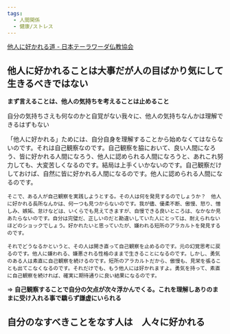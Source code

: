 ```yaml
---
tags:
  - 人間関係
  - 健康/ストレス
---
```

[他人に好かれる道 - 日本テーラワーダ仏教協会](https://j-theravada.com/dhamma/kantouhouwa/kantou124/)

## 他人に好かれることは大事だが人の目ばかり気にして生きるべきではない

**まず言えることは、他人の気持ちを考えることは止めること**

自分の気持ちさえも何なのかと自覚がない我々に、他人の気持ちなんかは理解できるはずもない

「他人に好かれる」ためには、自分自身を理解することから始めなくてはならないのです。それは自己観察なのです。自己観察を脇において、良い人間になろう、皆に好かれる人間になろう、他人に認められる人間になろうと、あれこれ努力しても、大変苦しくなるのです。結局は上手くいかないのです。自己観察だけしておけば、自然に皆に好かれる人間になるのです。他人に認められる人間になるのです。

```
そこで、ある人が自己観察を実践しようとする。その人は何を発見するのでしょうか？　他人に好かれる長所なんかは、何一つも見つからないのです。我が儘、優柔不断、傲慢、怒り、憎しみ、嫉妬、怠けなどは、いくらでも見えてきますが、自慢できる良いところは、なかなか見あたらないのです。自分は完璧だ、正しいのだと勘違いしていた人にとっては、耐えられないほどのショックでしょう。好かれたいと思っていたが、嫌われる短所のアラカルトを発見するのです。

それでどうなるかというと、その人は開き直って自己観察を止めるのです。元の幻覚思考に戻るのです。他人に嫌われる、嫌悪される性格のままで生きることになるのです。しかし、勇気のある人は素直に自己観察を続けるのです。短所のアラカルトだから、傲慢も、見栄を張ることも出てこなくなるのです。それだけでも、もう他人には好かれますよ。勇気を持って、素直に自己観察を続ければ、確実に期待通りに良い結果になるのです。
```

=> **自己観察することで自分の欠点が次々浮かんでくる。これを理解しありのままに受け入れる事で驕らず謙虚にいられる**

## 自分のなすべきことをなす人は　人々に好かれる

